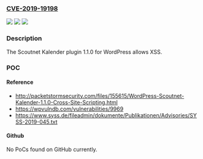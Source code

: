 ### [CVE-2019-19198](https://cve.mitre.org/cgi-bin/cvename.cgi?name=CVE-2019-19198)
![](https://img.shields.io/static/v1?label=Product&message=n%2Fa&color=blue)
![](https://img.shields.io/static/v1?label=Version&message=n%2Fa&color=blue)
![](https://img.shields.io/static/v1?label=Vulnerability&message=n%2Fa&color=brighgreen)

### Description

The Scoutnet Kalender plugin 1.1.0 for WordPress allows XSS.

### POC

#### Reference
- http://packetstormsecurity.com/files/155615/WordPress-Scoutnet-Kalender-1.1.0-Cross-Site-Scripting.html
- https://wpvulndb.com/vulnerabilities/9969
- https://www.syss.de/fileadmin/dokumente/Publikationen/Advisories/SYSS-2019-045.txt

#### Github
No PoCs found on GitHub currently.

